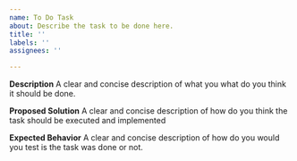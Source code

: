 ```yaml
---
name: To Do Task
about: Describe the task to be done here.
title: ''
labels: ''
assignees: ''

---
```


**Description**
A clear and concise description of what you what do you think it should be done.

**Proposed Solution**
A clear and concise description of how do you think the task should be executed and implemented

**Expected Behavior**
A clear and concise description of how do you would you test is the task was done or not.

